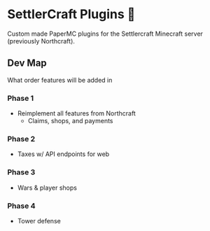 # SettlerCraft Plugins 🌲
Custom made PaperMC plugins for the Settlercraft Minecraft server (previously Northcraft).

## Dev Map
What order features will be added in

### Phase 1
- Reimplement all features from Northcraft
  - Claims, shops, and payments

### Phase 2
- Taxes w/ API endpoints for web

### Phase 3
- Wars & player shops

### Phase 4
- Tower defense
